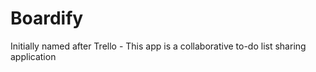 # Boardify
Initially named after Trello - This app is a collaborative to-do list sharing application
